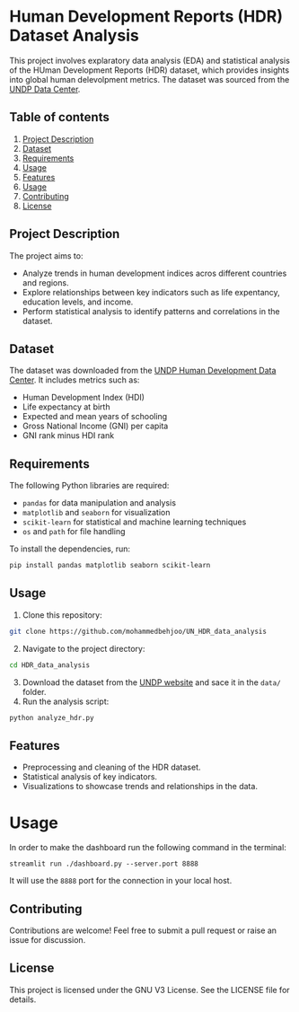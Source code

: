 # Human Development Reports (HDR) Dataset Analysis

This project involves explaratory data analysis (EDA) and statistical analysis of the HUman Development Reports (HDR) dataset, which provides insights into global human delevolpment metrics. The dataset was sourced from the [UNDP Data Center](https://hdr.undp.org/data-center/documentation-and-downloads).

## Table of contents
1. [Project Description](#project-description)
2. [Dataset](#dataset)
3. [Requirements](#requirements)
4. [Usage](#usage)
5. [Features](#features)
6. [Usage](#usage)
6. [Contributing](#contributing)
7. [License](#license)

## Project Description
The project aims to:
- Analyze trends in human development indices acros different countries and regions.
- Explore relationships between key indicators such as life expentancy, education levels, and income.
- Perform statistical analysis to identify patterns and correlations in the dataset.

## Dataset
The dataset was downloaded from the [UNDP Human Development Data Center](https://hdr.undp.org/data-center/documentation-and-downloads). It includes metrics such as:
- Human Development Index (HDI)
- Life expectancy at birth
- Expected and mean years of schooling
- Gross National Income (GNI) per capita
- GNI rank minus HDI rank

## Requirements
The following Python libraries are required:
- `pandas` for data manipulation and analysis
- `matplotlib` and `seaborn` for visualization
- `scikit-learn` for statistical and machine learning techniques
- `os` and `path` for file handling

To install the dependencies, run:
```bash
pip install pandas matplotlib seaborn scikit-learn
```
## Usage
1. Clone this repository:
```bash
git clone https://github.com/mohammedbehjoo/UN_HDR_data_analysis
```
2. Navigate to the project directory:
```bash
cd HDR_data_analysis
```
3. Download the dataset from the [UNDP website](https://hdr.undp.org/data-center/documentation-and-downloads) and sace it in the `data/` folder.
4. Run the analysis script:
```bash
python analyze_hdr.py
```

## Features

- Preprocessing and cleaning of the HDR dataset.
- Statistical analysis of key indicators.
- Visualizations to showcase trends and relationships in the data.

# Usage
In order to make the dashboard run the following command in the terminal:

`streamlit run ./dashboard.py --server.port 8888`

It will use the `8888` port for the connection in your local host.

## Contributing

Contributions are welcome! Feel free to submit a pull request or raise an issue for discussion.

## License

This project is licensed under the GNU V3 License. See the LICENSE file for details.
